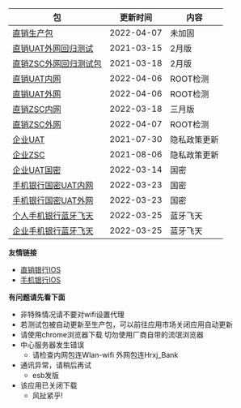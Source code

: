 |  包   | 更新时间  | 内容  |
|  ----  | ----  |----  |
| [直销生产包](https://www.pgyer.com/dsbank_release)  | 2022-04-07 | 未加固 |
| [直销UAT外网回归测试](https://www.pgyer.com/dsbank_u_regressio)  | 2021-03-15 | 2月版 |
| [直销ZSC外网回归测试包](https://www.pgyer.com/dsbank_z_regressio)  | 2021-03-18 | 2月版 |
| [直销UAT内网](https://www.pgyer.com/dsbank_uat)  | 2022-04-06 | ROOT检测|
| [直销UAT外网](https://www.pgyer.com/dsbank_uat_w)  | 2022-04-06 | ROOT检测|
| [直销ZSC内网](https://www.pgyer.com/dsbank_zsc)  | 2022-03-18 | 三月版 |
| [直销ZSC外网](https://www.pgyer.com/dsbank_zsc_w)   | 2022-04-07 | ROOT检测 |
| [企业UAT](https://www.pgyer.com/qyBank_uat)  | 2021-07-30 | 隐私政策更新 |
| [企业ZSC](https://www.pgyer.com/qyBank_zsc)   | 2021-08-06 | 隐私政策更新 |
| [企业UAT国密](https://www.pgyer.com/qyBank_gm)   | 2022-03-14 | 国密 |
| [手机银行国密UAT内网](https://www.pgyer.com/pmobile_gmUATN)   | 2022-03-23 | 国密 |
| [手机银行国密UAT外网](https://www.pgyer.com/pmobile_gmUATW)   | 2022-03-23 | 国密 |
| [个人手机银行蓝牙飞天](https://www.pgyer.com/pmobile_ft)   | 2022-03-25 | 蓝牙飞天 |
| [企业手机银行蓝牙飞天](https://www.pgyer.com/qyBank_ft)   | 2022-03-25 | 蓝牙飞天 |


<!-- | [直销UAT内网回归测试](https://www.pgyer.com/dsbank_u_regressio)  | 2021-02-28 | 上个月的 | -->
<!-- | [直销ZSC内网回归测试包](https://www.pgyer.com/dsbank_z_regressio)  | 2021-02-18 | 1月版 | -->
<!-- | [直销UAT外网国密](https://www.pgyer.com/dsbank_u_regressio)  | 2021-03-16 | 直销国密 | -->

**友情链接**
+ [直销银行IOS](http://d.7short.com/hrxjubank)
+ [手机银行IOS](http://d.7short.com/hrxjpmbank)

**有问题请先看下面**
+ 非特殊情况请不要对wifi设置代理
+ 若测试包被自动更新至生产包，可以前往应用市场关闭应用自动更新
+ 请使用chrome浏览器下载 切勿使用厂商自带的流氓浏览器
+ 中心服务器发生错误
  + 请检查内网包连Wlan-wifi 外网包连Hrxj_Bank
+ 通讯异常，请稍后再试
  + esb发版
+ 该应用已关闭下载
  + 风扯紧乎!

